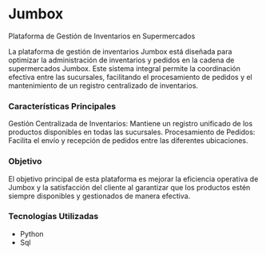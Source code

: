 # Jumbox
Plataforma de Gestión de Inventarios en Supermercados


La plataforma de gestión de inventarios Jumbox está diseñada para optimizar la administración de inventarios y pedidos en la cadena de supermercados Jumbox. Este sistema integral permite la coordinación efectiva entre las sucursales, facilitando el procesamiento de pedidos y el mantenimiento de un registro centralizado de inventarios.



### Características Principales
Gestión Centralizada de Inventarios: Mantiene un registro unificado de los productos disponibles en todas las sucursales.
Procesamiento de Pedidos: Facilita el envío y recepción de pedidos entre las diferentes ubicaciones.


### Objetivo
El objetivo principal de esta plataforma es mejorar la eficiencia operativa de Jumbox y la satisfacción del cliente al garantizar que los productos estén siempre disponibles y gestionados de manera efectiva.



### Tecnologías Utilizadas
- Python 
- Sql
